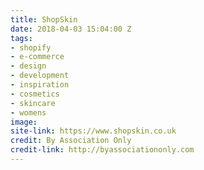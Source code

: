 ```yaml
---
title: ShopSkin
date: 2018-04-03 15:04:00 Z
tags:
- shopify
- e-commerce
- design
- development
- inspiration
- cosmetics
- skincare
- womens
image: 
site-link: https://www.shopskin.co.uk
credit: By Association Only
credit-link: http://byassociationonly.com
---
```



